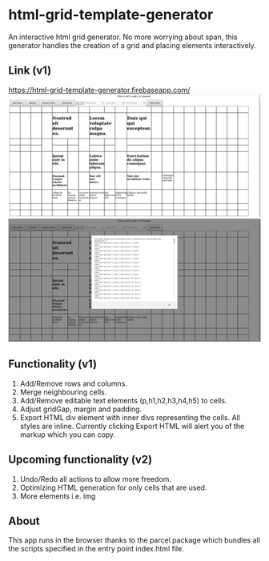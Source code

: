 # html-grid-template-generator
An interactive html grid generator. No more worrying about span, this generator handles the creation of a grid and placing elements interactively.

## Link (v1)
https://html-grid-template-generator.firebaseapp.com/
<img src="screenshots/v1-grid.png" alt="V1 Grid Screenshot" class="inline"/>
<img src="screenshots/v1-export.png" alt="V1 Export Screenshot" class="inline"/>

## Functionality (v1)
1) Add/Remove rows and columns.
2) Merge neighbouring cells.
3) Add/Remove editable text elements (p,h1,h2,h3,h4,h5) to cells.
4) Adjust gridGap, margin and padding.
5) Export HTML div element with inner divs representing the cells. All styles are inline. Currently clicking Export HTML will alert you of the markup which you can copy.


## Upcoming functionality (v2)
1) Undo/Redo all actions to allow more freedom.
2) Optimizing HTML generation for only cells that are used.
3) More elements i.e. img

## About
This app runs in the browser thanks to the parcel package which bundles all the scripts specified in the entry point index.html file.